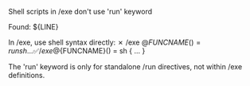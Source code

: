 Shell scripts in /exe don't use 'run' keyword

Found: ${LINE}

In /exe, use shell syntax directly:
  ✗ /exe @${FUNCNAME}() = run sh { ... }
  ✅ /exe @${FUNCNAME}() = sh { ... }

The 'run' keyword is only for standalone /run directives, not within /exe definitions.